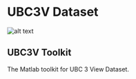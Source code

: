 # UBC3V Dataset
![alt text](https://raw.githubusercontent.com/ashafaei/ubc3v/master/metadata/reference.png "UBC3V Reference Groundtruth")

## UBC3V Toolkit
The Matlab toolkit for UBC 3 View Dataset.
